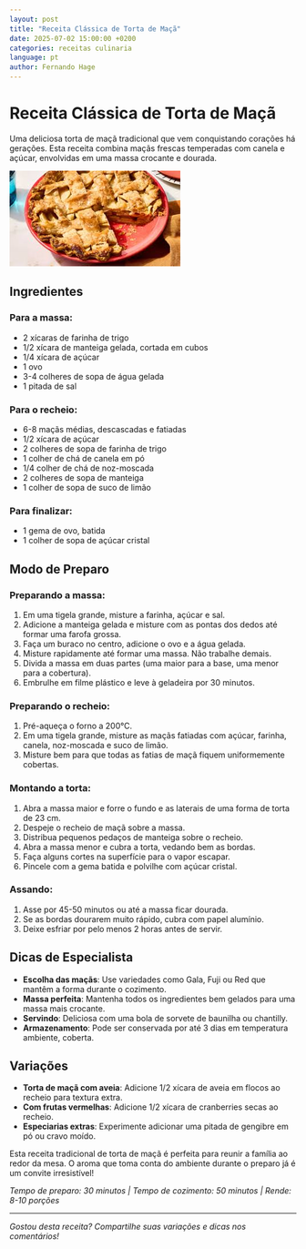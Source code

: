 ```yaml
---
layout: post
title: "Receita Clássica de Torta de Maçã"
date: 2025-07-02 15:00:00 +0200
categories: receitas culinaria
language: pt
author: Fernando Hage
---
```


# Receita Clássica de Torta de Maçã

Uma deliciosa torta de maçã tradicional que vem conquistando corações há gerações. Esta receita combina maçãs frescas temperadas com canela e açúcar, envolvidas em uma massa crocante e dourada.

![Torta de Maçã](/assets/images/apple_pie_recipe.jpg)

## Ingredientes

### Para a massa:
- 2 xícaras de farinha de trigo
- 1/2 xícara de manteiga gelada, cortada em cubos
- 1/4 xícara de açúcar
- 1 ovo
- 3-4 colheres de sopa de água gelada
- 1 pitada de sal

### Para o recheio:
- 6-8 maçãs médias, descascadas e fatiadas
- 1/2 xícara de açúcar
- 2 colheres de sopa de farinha de trigo
- 1 colher de chá de canela em pó
- 1/4 colher de chá de noz-moscada
- 2 colheres de sopa de manteiga
- 1 colher de sopa de suco de limão

### Para finalizar:
- 1 gema de ovo, batida
- 1 colher de sopa de açúcar cristal

## Modo de Preparo

### Preparando a massa:
1. Em uma tigela grande, misture a farinha, açúcar e sal.
2. Adicione a manteiga gelada e misture com as pontas dos dedos até formar uma farofa grossa.
3. Faça um buraco no centro, adicione o ovo e a água gelada.
4. Misture rapidamente até formar uma massa. Não trabalhe demais.
5. Divida a massa em duas partes (uma maior para a base, uma menor para a cobertura).
6. Embrulhe em filme plástico e leve à geladeira por 30 minutos.

### Preparando o recheio:
1. Pré-aqueça o forno a 200°C.
2. Em uma tigela grande, misture as maçãs fatiadas com açúcar, farinha, canela, noz-moscada e suco de limão.
3. Misture bem para que todas as fatias de maçã fiquem uniformemente cobertas.

### Montando a torta:
1. Abra a massa maior e forre o fundo e as laterais de uma forma de torta de 23 cm.
2. Despeje o recheio de maçã sobre a massa.
3. Distribua pequenos pedaços de manteiga sobre o recheio.
4. Abra a massa menor e cubra a torta, vedando bem as bordas.
5. Faça alguns cortes na superfície para o vapor escapar.
6. Pincele com a gema batida e polvilhe com açúcar cristal.

### Assando:
1. Asse por 45-50 minutos ou até a massa ficar dourada.
2. Se as bordas dourarem muito rápido, cubra com papel alumínio.
3. Deixe esfriar por pelo menos 2 horas antes de servir.

## Dicas de Especialista

- **Escolha das maçãs**: Use variedades como Gala, Fuji ou Red que mantêm a forma durante o cozimento.
- **Massa perfeita**: Mantenha todos os ingredientes bem gelados para uma massa mais crocante.
- **Servindo**: Deliciosa com uma bola de sorvete de baunilha ou chantilly.
- **Armazenamento**: Pode ser conservada por até 3 dias em temperatura ambiente, coberta.

## Variações

- **Torta de maçã com aveia**: Adicione 1/2 xícara de aveia em flocos ao recheio para textura extra.
- **Com frutas vermelhas**: Adicione 1/2 xícara de cranberries secas ao recheio.
- **Especiarias extras**: Experimente adicionar uma pitada de gengibre em pó ou cravo moído.

Esta receita tradicional de torta de maçã é perfeita para reunir a família ao redor da mesa. O aroma que toma conta do ambiente durante o preparo já é um convite irresistível!

*Tempo de preparo: 30 minutos | Tempo de cozimento: 50 minutos | Rende: 8-10 porções*

---

*Gostou desta receita? Compartilhe suas variações e dicas nos comentários!*

